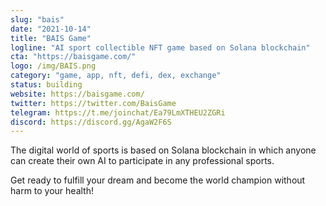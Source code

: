 ```yaml
---
slug: "bais"
date: "2021-10-14"
title: "BAIS Game"
logline: "AI sport collectible NFT game based on Solana blockchain"
cta: "https://baisgame.com/"
logo: /img/BAIS.png
category: "game, app, nft, defi, dex, exchange"
status: building
website: https://baisgame.com/
twitter: https://twitter.com/BaisGame
telegram: https://t.me/joinchat/Ea79LmXTHEU2ZGRi
discord: https://discord.gg/AgaW2F6S
---
```


The digital world of sports is based on Solana blockchain in which anyone can create their own AI to participate in any professional sports. 

Get ready to fulfill your dream and become the world champion without harm to your health!